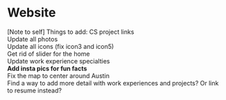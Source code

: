 # Website
[Note to self] 
Things to add:
CS project links<br>
Update all photos<br>
Update all icons (fix icon3 and icon5)<br>
Get rid of slider for the home<br>
Update work experience specialties<br>
**Add insta pics for fun facts**<br>
Fix the map to center around Austin<br>
Find a way to add more detail with work experiences and projects? Or link to resume instead?<br>
